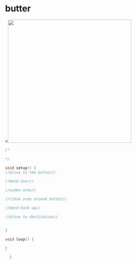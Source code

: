 # butter

<<img src="https://cvilleschools.onshape.com/documents/44e9017d447de86c23adbe16/w/66716b184243d730d298ec3d/e/6cd31298880bd8ef0278942d" width="400">

```C++
/*

*/

void setup() {
//drive to the butter//

//bend over//

//widen arms//

//close arms around butter//

//bend back up//

//drive to destination//

    
}

void loop() {
    
}

  }
```
